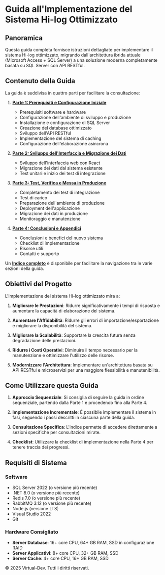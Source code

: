 # Guida all'Implementazione del Sistema Hi-log Ottimizzato

## Panoramica

Questa guida completa fornisce istruzioni dettagliate per implementare il sistema Hi-log ottimizzato, migrando dall'architettura ibrida attuale (Microsoft Access + SQL Server) a una soluzione moderna completamente basata su SQL Server con API RESTful.

## Contenuto della Guida

La guida è suddivisa in quattro parti per facilitare la consultazione:

1. **[Parte 1: Prerequisiti e Configurazione Iniziale](Guida-Implementazione-Hi-log-Ottimizzato.md)**
   - Prerequisiti software e hardware
   - Configurazione dell'ambiente di sviluppo e produzione
   - Installazione e configurazione di SQL Server
   - Creazione del database ottimizzato
   - Sviluppo dell'API RESTful
   - Implementazione del sistema di caching
   - Configurazione dell'elaborazione asincrona

2. **[Parte 2: Sviluppo dell'Interfaccia e Migrazione dei Dati](Guida-Implementazione-Hi-log-Ottimizzato-Parte2.md)**
   - Sviluppo dell'interfaccia web con React
   - Migrazione dei dati dal sistema esistente
   - Test unitari e inizio dei test di integrazione

3. **[Parte 3: Test, Verifica e Messa in Produzione](Guida-Implementazione-Hi-log-Ottimizzato-Parte3.md)**
   - Completamento dei test di integrazione
   - Test di carico
   - Preparazione dell'ambiente di produzione
   - Deployment dell'applicazione
   - Migrazione dei dati in produzione
   - Monitoraggio e manutenzione

4. **[Parte 4: Conclusioni e Appendici](Guida-Implementazione-Hi-log-Ottimizzato-Parte4.md)**
   - Conclusioni e benefici del nuovo sistema
   - Checklist di implementazione
   - Risorse utili
   - Contatti e supporto

Un **[Indice completo](Indice.md)** è disponibile per facilitare la navigazione tra le varie sezioni della guida.

## Obiettivi del Progetto

L'implementazione del sistema Hi-log ottimizzato mira a:

1. **Migliorare le Prestazioni**: Ridurre significativamente i tempi di risposta e aumentare la capacità di elaborazione del sistema.

2. **Aumentare l'Affidabilità**: Ridurre gli errori di importazione/esportazione e migliorare la disponibilità del sistema.

3. **Migliorare la Scalabilità**: Supportare la crescita futura senza degradazione delle prestazioni.

4. **Ridurre i Costi Operativi**: Diminuire il tempo necessario per la manutenzione e ottimizzare l'utilizzo delle risorse.

5. **Modernizzare l'Architettura**: Implementare un'architettura basata su API RESTful e microservizi per una maggiore flessibilità e manutenibilità.

## Come Utilizzare questa Guida

1. **Approccio Sequenziale**: Si consiglia di seguire la guida in ordine sequenziale, partendo dalla Parte 1 e procedendo fino alla Parte 4.

2. **Implementazione Incrementale**: È possibile implementare il sistema in fasi, seguendo i passi descritti in ciascuna parte della guida.

3. **Consultazione Specifica**: L'indice permette di accedere direttamente a sezioni specifiche per consultazioni mirate.

4. **Checklist**: Utilizzare la checklist di implementazione nella Parte 4 per tenere traccia dei progressi.

## Requisiti di Sistema

### Software

- SQL Server 2022 (o versione più recente)
- .NET 8.0 (o versione più recente)
- Redis 7.0 (o versione più recente)
- RabbitMQ 3.12 (o versione più recente)
- Node.js (versione LTS)
- Visual Studio 2022
- Git

### Hardware Consigliato

- **Server Database**: 16+ core CPU, 64+ GB RAM, SSD in configurazione RAID
- **Server Applicativi**: 8+ core CPU, 32+ GB RAM, SSD
- **Server Cache**: 4+ core CPU, 16+ GB RAM, SSD

© 2025 Virtual-Dev. Tutti i diritti riservati.
